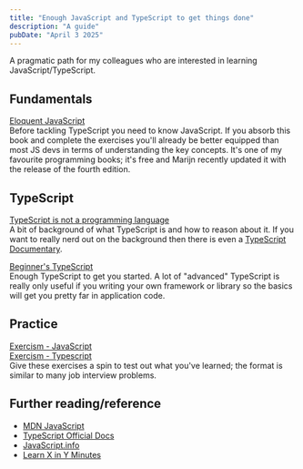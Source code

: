 ```yaml
---
title: "Enough JavaScript and TypeScript to get things done"
description: "A guide"
pubDate: "April 3 2025"
---
```


A pragmatic path for my colleagues who are interested in learning JavaScript/TypeScript.

## Fundamentals

[Eloquent JavaScript](https://eloquentjavascript.net/)  
Before tackling TypeScript you need to know JavaScript. If you absorb this book and complete the exercises you'll already be better equipped than most JS devs in terms of understanding the key concepts. It's one of my favourite programming books; it's free and Marijn recently updated it with the release of the fourth edition.

## TypeScript

[TypeScript is not a programming language](https://chrlschn.dev/blog/2023/09/typescript-is-not-a-programming-language/)  
A bit of background of what TypeScript is and how to reason about it. If you want to really nerd out on the background then there is even a [TypeScript Documentary](https://www.youtube.com/watch?v=U6s2pdxebSo).

[Beginner's TypeScript](https://www.totaltypescript.com/tutorials/beginners-typescript)  
Enough TypeScript to get you started. A lot of "advanced" TypeScript is really only useful if you writing your own framework or library so the basics will get you pretty far in application code.

## Practice

[Exercism - JavaScript](https://exercism.org/tracks/javascript)  
[Exercism - Typescript](https://exercism.org/tracks/typescript)  
Give these exercises a spin to test out what you've learned; the format is similar to many job interview problems.

## Further reading/reference

- [MDN JavaScript](https://developer.mozilla.org/en-US/docs/Web/JavaScript)
- [TypeScript Official Docs](https://www.typescriptlang.org/docs/)
- [JavaScript.info](https://javascript.info/)
- [Learn X in Y Minutes](https://learnxinyminutes.com/javascript/)
